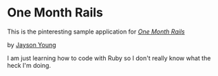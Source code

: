 # One Month Rails

This is the pinteresting sample application for
[*One Month Rails*](http://onemonthrails.com)

by [Jayson Young](http://youngjayson.com)

I am just learning how to code with Ruby so I don't really know what the heck I'm doing.